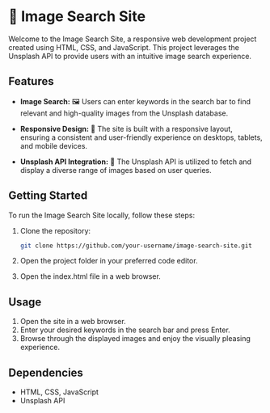 # 🌟 Image Search Site

Welcome to the Image Search Site, a responsive web development project created using HTML, CSS, and JavaScript. This project leverages the Unsplash API to provide users with an intuitive image search experience.

## Features

- **Image Search:** 🖼️ Users can enter keywords in the search bar to find relevant and high-quality images from the Unsplash database.

- **Responsive Design:** 📱 The site is built with a responsive layout, ensuring a consistent and user-friendly experience on desktops, tablets, and mobile devices.

- **Unsplash API Integration:** 🚀 The Unsplash API is utilized to fetch and display a diverse range of images based on user queries.

## Getting Started

To run the Image Search Site locally, follow these steps:

1. Clone the repository:

   ```bash
   git clone https://github.com/your-username/image-search-site.git

2. Open the project folder in your preferred code editor.
3. Open the index.html file in a web browser.

## Usage 
1. Open the site in a web browser.
2. Enter your desired keywords in the search bar and press Enter.
3. Browse through the displayed images and enjoy the visually pleasing experience.

## Dependencies 
- HTML, CSS, JavaScript
- Unsplash API
